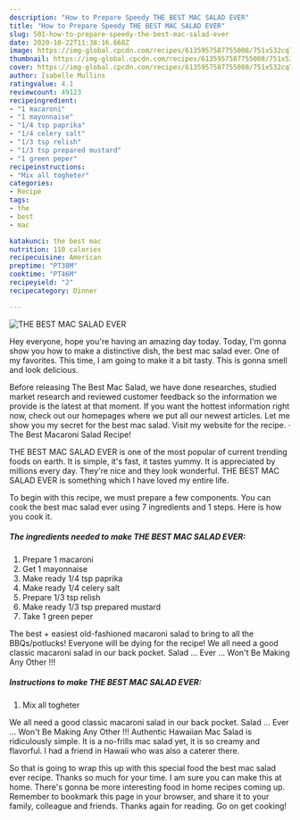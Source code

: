 ```yaml
---
description: "How to Prepare Speedy THE BEST MAC SALAD EVER"
title: "How to Prepare Speedy THE BEST MAC SALAD EVER"
slug: 501-how-to-prepare-speedy-the-best-mac-salad-ever
date: 2020-10-22T11:38:16.668Z
image: https://img-global.cpcdn.com/recipes/6135957587755008/751x532cq70/the-best-mac-salad-ever-recipe-main-photo.jpg
thumbnail: https://img-global.cpcdn.com/recipes/6135957587755008/751x532cq70/the-best-mac-salad-ever-recipe-main-photo.jpg
cover: https://img-global.cpcdn.com/recipes/6135957587755008/751x532cq70/the-best-mac-salad-ever-recipe-main-photo.jpg
author: Isabelle Mullins
ratingvalue: 4.1
reviewcount: 49123
recipeingredient:
- "1 macaroni"
- "1 mayonnaise"
- "1/4 tsp paprika"
- "1/4 celery salt"
- "1/3 tsp relish"
- "1/3 tsp prepared mustard"
- "1 green peper"
recipeinstructions:
- "Mix all togheter"
categories:
- Recipe
tags:
- the
- best
- mac

katakunci: the best mac 
nutrition: 110 calories
recipecuisine: American
preptime: "PT38M"
cooktime: "PT46M"
recipeyield: "2"
recipecategory: Dinner

---
```



![THE BEST MAC SALAD EVER](https://img-global.cpcdn.com/recipes/6135957587755008/751x532cq70/the-best-mac-salad-ever-recipe-main-photo.jpg)

Hey everyone, hope you're having an amazing day today. Today, I'm gonna show you how to make a distinctive dish, the best mac salad ever. One of my favorites. This time, I am going to make it a bit tasty. This is gonna smell and look delicious.

Before releasing The Best Mac Salad, we have done researches, studied market research and reviewed customer feedback so the information we provide is the latest at that moment. If you want the hottest information right now, check out our homepages where we put all our newest articles. Let me show you my secret for the best mac salad. Visit my website for the recipe. · The Best Macaroni Salad Recipe!

THE BEST MAC SALAD EVER is one of the most popular of current trending foods on earth. It is simple, it's fast, it tastes yummy. It is appreciated by millions every day. They're nice and they look wonderful. THE BEST MAC SALAD EVER is something which I have loved my entire life.


To begin with this recipe, we must prepare a few components. You can cook the best mac salad ever using 7 ingredients and 1 steps. Here is how you cook it.

<!--inarticleads1-->

##### The ingredients needed to make THE BEST MAC SALAD EVER:

1. Prepare 1 macaroni
1. Get 1 mayonnaise
1. Make ready 1/4 tsp paprika
1. Make ready 1/4 celery salt
1. Prepare 1/3 tsp relish
1. Make ready 1/3 tsp prepared mustard
1. Take 1 green peper


The best + easiest old-fashioned macaroni salad to bring to all the BBQs/potlucks! Everyone will be dying for the recipe! We all need a good classic macaroni salad in our back pocket. Salad … Ever … Won&#39;t Be Making Any Other !!! 

<!--inarticleads2-->

##### Instructions to make THE BEST MAC SALAD EVER:

1. Mix all togheter


We all need a good classic macaroni salad in our back pocket. Salad … Ever … Won&#39;t Be Making Any Other !!! Authentic Hawaiian Mac Salad is ridiculously simple. It is a no-frills mac salad yet, it is so creamy and flavorful. I had a friend in Hawaii who was also a caterer there. 

So that is going to wrap this up with this special food the best mac salad ever recipe. Thanks so much for your time. I am sure you can make this at home. There's gonna be more interesting food in home recipes coming up. Remember to bookmark this page in your browser, and share it to your family, colleague and friends. Thanks again for reading. Go on get cooking!
